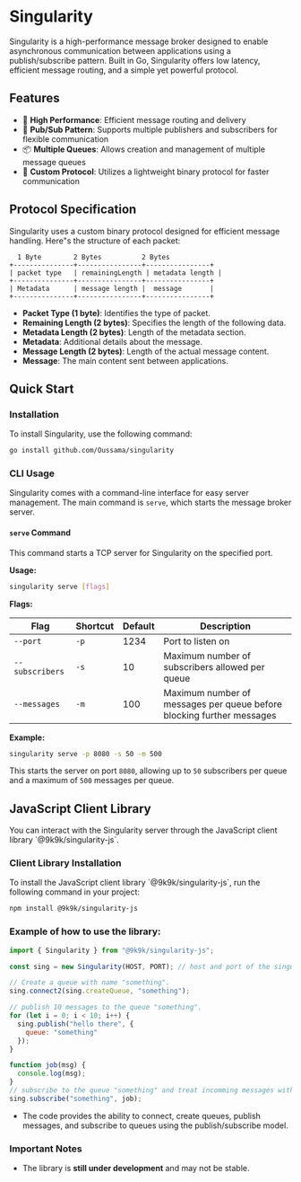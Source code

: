 # Singularity

Singularity is a high-performance message broker designed to enable asynchronous communication between applications using a publish/subscribe pattern. Built in Go, Singularity offers low latency, efficient message routing, and a simple yet powerful protocol.

## Features

- 🚀 **High Performance**: Efficient message routing and delivery
- 🔄 **Pub/Sub Pattern**: Supports multiple publishers and subscribers for flexible communication
- 📦 **Multiple Queues**: Allows creation and management of multiple message queues
- 🔌 **Custom Protocol**: Utilizes a lightweight binary protocol for faster communication

## Protocol Specification

Singularity uses a custom binary protocol designed for efficient message handling. Here"s the structure of each packet:

```
  1 Byte        2 Bytes          2 Bytes
+---------------+----------------+----------------+
| packet type   | remainingLength | metadata length |
+---------------+----------------+----------------+
| Metadata      | message length |  message       |
+---------------+----------------+----------------+
```

- **Packet Type (1 byte)**: Identifies the type of packet.
- **Remaining Length (2 bytes)**: Specifies the length of the following data.
- **Metadata Length (2 bytes)**: Length of the metadata section.
- **Metadata**: Additional details about the message.
- **Message Length (2 bytes)**: Length of the actual message content.
- **Message**: The main content sent between applications.

## Quick Start

### Installation

To install Singularity, use the following command:

```bash
go install github.com/Oussama/singularity
```

### CLI Usage

Singularity comes with a command-line interface for easy server management. The main command is `serve`, which starts the message broker server.

#### `serve` Command

This command starts a TCP server for Singularity on the specified port.

**Usage:**

```bash
singularity serve [flags]
```

**Flags:**

| Flag           | Shortcut | Default | Description                                                        |
|----------------|----------|---------|--------------------------------------------------------------------|
| `--port`        | `-p`     | 1234    | Port to listen on                                                  |
| `--subscribers` | `-s`     | 10      | Maximum number of subscribers allowed per queue                    |
| `--messages`    | `-m`     | 100     | Maximum number of messages per queue before blocking further messages |

**Example:**

```bash
singularity serve -p 8080 -s 50 -m 500
```

This starts the server on port `8080`, allowing up to `50` subscribers per queue and a maximum of `500` messages per queue.

## JavaScript Client Library

You can interact with the Singularity server through the JavaScript client library \`@9k9k/singularity-js\`. 

### Client Library Installation

To install the JavaScript client library \`@9k9k/singularity-js\`, run the following command in your project:

```bash
npm install @9k9k/singularity-js
```

### Example of how to use the library:

```javascript
import { Singularity } from "@9k9k/singularity-js";

const sing = new Singularity(HOST, PORT); // host and port of the singularity message broker.

// Create a queue with name "something".
sing.connect2(sing.createQueue, "something");

// publish 10 messages to the queue "something".
for (let i = 0; i < 10; i++) {
  sing.publish("hello there", {
    queue: "something"
  });
}

function job(msg) {
  console.log(msg);
}
// subscribe to the queue "something" and treat incomming messages with the "job" function .
sing.subscribe("something", job);
```

- The code provides the ability to connect, create queues, publish messages, and subscribe to queues using the publish/subscribe model.

### Important Notes
- The library is **still under development** and may not be stable.
